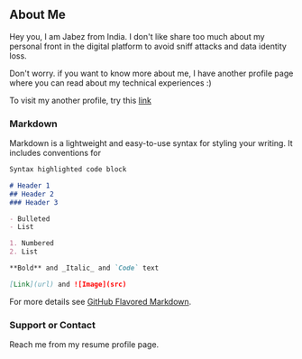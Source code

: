 ## About Me

Hey you, I am Jabez from India. I don't like share too much about my personal front in the digital platform to avoid sniff attacks and data identity loss.

Don't worry. if you want to know more about me, I have another profile page where you can read about my technical experiences :)

To visit my another profile, try this [link](https://jabez-azariah.mystrikingly.com/)

### Markdown

Markdown is a lightweight and easy-to-use syntax for styling your writing. It includes conventions for

```markdown
Syntax highlighted code block

# Header 1
## Header 2
### Header 3

- Bulleted
- List

1. Numbered
2. List

**Bold** and _Italic_ and `Code` text

[Link](url) and ![Image](src)
```

For more details see [GitHub Flavored Markdown](https://guides.github.com/features/mastering-markdown/).

### Support or Contact

Reach me from my resume profile page.
